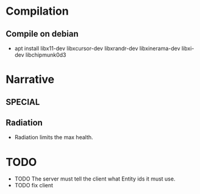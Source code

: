 # Compilation
## Compile on debian
- apt install libx11-dev libxcursor-dev libxrandr-dev libxinerama-dev libxi-dev libchipmunk0d3

# Narrative
## SPECIAL


## Radiation
- Radiation limits the max health.


# TODO

- TODO The server must tell the client what Entity ids it must use.
- TODO fix client


